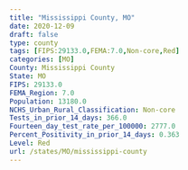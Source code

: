 ```yaml
---
title: "Mississippi County, MO"
date: 2020-12-09
draft: false
type: county
tags: [FIPS:29133.0,FEMA:7.0,Non-core,Red]
categories: [MO]
County: Mississippi County
State: MO
FIPS: 29133.0
FEMA_Region: 7.0
Population: 13180.0
NCHS_Urban_Rural_Classification: Non-core
Tests_in_prior_14_days: 366.0
Fourteen_day_test_rate_per_100000: 2777.0
Percent_Positivity_in_prior_14_days: 0.363
Level: Red
url: /states/MO/mississippi-county
---
```



